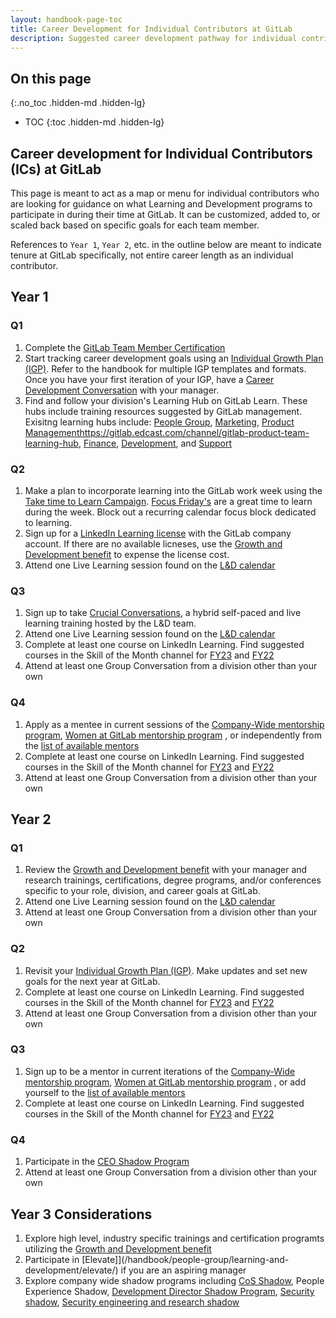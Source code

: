 ```yaml
---
layout: handbook-page-toc
title: Career Development for Individual Contributors at GitLab
description: Suggested career development pathway for individual contributors at GitLab
---
```


## On this page
{:.no_toc .hidden-md .hidden-lg}

- TOC
{:toc .hidden-md .hidden-lg}

## Career development for Individual Contributors (ICs) at GitLab

This page is meant to act as a map or menu for individual contributors who are looking for guidance on what Learning and Development programs to participate in during their time at GitLab. It can be customized, added to, or scaled back based on specific goals for each team member.

References to `Year 1`, `Year 2`, etc. in the outline below are meant to indicate tenure at GitLab specifically, not entire career length as an individual contributor. 

## Year 1

### Q1

1. Complete the [GitLab Team Member Certification](https://gitlab.edcast.com/pathways/gitlab-team-members-certification-this)
1. Start tracking career development goals using an [Individual Growth Plan (IGP)](/handbook/people-group/learning-and-development/career-development/#tracking-your-career-development). Refer to the handbook for multiple IGP templates and formats. Once you have your first iteration of your IGP, have a [Career Development Conversation](/handbook/people-group/learning-and-development/career-development/#having-career-development-conversations) with your manager.
1. Find and follow your division's Learning Hub on GitLab Learn. These hubs include training resources suggested by GitLab management. Exisitng learning hubs include: [People Group](https://gitlab.edcast.com/channel/people-group-learning-hub), [Marketing](https://gitlab.edcast.com/channel/gitlab-marketing-learning-hub), [Product Managementhttps://gitlab.edcast.com/channel/gitlab-product-team-learning-hub](), [Finance](https://gitlab.edcast.com/channel/gitlab-finance-learning-hub), [Development](https://gitlab.edcast.com/channel/gitlab-development-learning-hub), and [Support](https://gitlab.edcast.com/channel/gitlab-support-team-professional-development)


### Q2

1. Make a plan to incorporate learning into the GitLab work week using the [Take time to Learn Campaign](/handbook/people-group/learning-and-development/learning-initiatives/#take-time-out-to-learn-campaign). [Focus Friday's](/handbook/communication/#focus-fridays) are a great time to learn during the week. Block out a recurring calendar focus block dedicated to learning.
1. Sign up for a [LinkedIn Learning license](/handbook/people-group/learning-and-development/linkedin-learning/) with the GitLab company account. If there are no available licneses, use the [Growth and Development benefit](/handbook/total-rewards/benefits/general-and-entity-benefits/growth-and-development/) to expense the license cost.
1. Attend one Live Learning session found on the [L&D calendar](/handbook/people-group/learning-and-development/#fy23-learning--development-calendar)



### Q3

1. Sign up to take [Crucial Conversations](/handbook/people-group/learning-and-development/learning-initiatives/crucial-conversations/), a hybrid self-paced and live learning training hosted by the L&D team.
1. Attend one Live Learning session found on the [L&D calendar](/handbook/people-group/learning-and-development/#fy23-learning--development-calendar)
1. Complete at least one course on LinkedIn Learning. Find suggested courses in the Skill of the Month channel for [FY23](https://gitlab.edcast.com/channel/skill-of-the-month-fy23) and [FY22](https://gitlab.edcast.com/channel/skill-of-the-month-fy22)
1. Attend at least one Group Conversation from a division other than your own



### Q4

1. Apply as a mentee in current sessions of the [Company-Wide mentorship program](/handbook/people-group/learning-and-development/mentor/company-program/), [Women at GitLab mentorship program](/company/culture/inclusion/tmrg-gitlab-women/mentorship-program/) , or independently from the [list of available mentors](/handbook/people-group/learning-and-development/mentor/#find-a-mentor)
1. Complete at least one course on LinkedIn Learning. Find suggested courses in the Skill of the Month channel for [FY23](https://gitlab.edcast.com/channel/skill-of-the-month-fy23) and [FY22](https://gitlab.edcast.com/channel/skill-of-the-month-fy22)
1. Attend at least one Group Conversation from a division other than your own



## Year 2

### Q1

1. Review the [Growth and Development benefit](/handbook/total-rewards/benefits/general-and-entity-benefits/growth-and-development/) with your manager and research trainings, certifications, degree programs, and/or conferences specific to your role, division, and career goals at GitLab.
1. Attend one Live Learning session found on the [L&D calendar](/handbook/people-group/learning-and-development/#fy23-learning--development-calendar)
1. Attend at least one Group Conversation from a division other than your own



### Q2

1. Revisit your [Individual Growth Plan (IGP)](/handbook/people-group/learning-and-development/career-development/#tracking-your-career-development). Make updates and set new goals for the next year at GitLab.
1. Complete at least one course on LinkedIn Learning. Find suggested courses in the Skill of the Month channel for [FY23](https://gitlab.edcast.com/channel/skill-of-the-month-fy23) and [FY22](https://gitlab.edcast.com/channel/skill-of-the-month-fy22)
1. Attend at least one Group Conversation from a division other than your own



### Q3

1. Sign up to be a mentor in current iterations of the [Company-Wide mentorship program](/handbook/people-group/learning-and-development/mentor/company-program/), [Women at GitLab mentorship program](/company/culture/inclusion/tmrg-gitlab-women/mentorship-program/) , or add yourself to the [list of available mentors](/handbook/people-group/learning-and-development/mentor/#find-a-mentor)
1. Complete at least one course on LinkedIn Learning. Find suggested courses in the Skill of the Month channel for [FY23](https://gitlab.edcast.com/channel/skill-of-the-month-fy23) and [FY22](https://gitlab.edcast.com/channel/skill-of-the-month-fy22)


### Q4

1. Participate in the [CEO Shadow Program](/handbook/ceo/shadow/)
1. Attend at least one Group Conversation from a division other than your own


## Year 3 Considerations

1. Explore high level, industry specific trainings and certification programts utilizing the [Growth and Development benefit](/handbook/total-rewards/benefits/general-and-entity-benefits/growth-and-development/)
1. Participate in [Elevate]](/handbook/people-group/learning-and-development/elevate/) if you are an aspiring manager
1. Explore company wide shadow programs including [CoS Shadow](https://about.gitlab.com/handbook/ceo/chief-of-staff-team/#chief-of-staff-shadow), People Experience Shadow, [Development Director Shadow Program](/handbook/engineering/development/shadow/director-shadow-program.html), [Security shadow](https://about.gitlab.com/handbook/security/security-shadow.html), [Security engineering and research shadow](https://about.gitlab.com/handbook/security/security-shadow-sec-eng-res.html)



